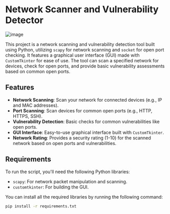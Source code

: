 # Network Scanner and Vulnerability Detector

![image](https://github.com/user-attachments/assets/b4c3df6f-8509-47d5-90c0-305f6b0d1293)


This project is a network scanning and vulnerability detection tool built using Python, utilizing `scapy` for network scanning and `socket` for open port checking. It features a graphical user interface (GUI) made with `CustomTkinter` for ease of use. The tool can scan a specified network for devices, check for open ports, and provide basic vulnerability assessments based on common open ports.

## Features

- **Network Scanning**: Scan your network for connected devices (e.g., IP and MAC addresses).
- **Port Scanning**: Scan devices for common open ports (e.g., HTTP, HTTPS, SSH).
- **Vulnerability Detection**: Basic checks for common vulnerabilities like open ports.
- **GUI Interface**: Easy-to-use graphical interface built with `CustomTkinter`.
- **Network Rating**: Provides a security rating (1-10) for the scanned network based on open ports and vulnerabilities.

## Requirements

To run the script, you'll need the following Python libraries:

- `scapy`: For network packet manipulation and scanning.
- `customtkinter`: For building the GUI.

You can install all the required libraries by running the following command:

```bash
pip install -r requirements.txt
